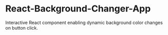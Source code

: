 # React-Background-Changer-App
Interactive React component enabling dynamic background color changes on button click.

